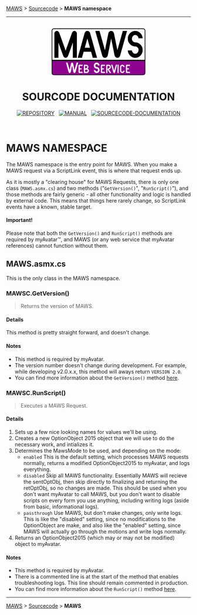 <!-- b220624.102340 -->

[MAWS](https://github.com/spectrum-health-systems/MAWS) &gt; [Sourcecode](../Sourcecode/MAWS-Sourcecode.md) &gt;  **MAWS namespace**

***

<br>

<div align="center">

  <img src="../../.github/Resources/Assets/Logos/maws-logo-web-service-512x256.png" alt="MAWS logo" width="256">
  <h1> 
    SOURCODE DOCUMENTATION
  </h1>

  [![REPOSITORY](https://img.shields.io/badge/REPOSITORY-550055?style=for-the-badge)](https://github.com/spectrum-health-systems/MAWSC)&nbsp;&nbsp;&nbsp;[![MANUAL](https://img.shields.io/badge/MANUAL-550055?style=for-the-badge)](../Manual/MAWSC-Manual.md)&nbsp;&nbsp;&nbsp;[![SOURCECODE-DOCUMENTATION](https://img.shields.io/badge/SOURCECODE%20DOCUMENTATION-8e008e?style=for-the-badge)](MAWSC-Sourcecode.md)

</div>

<br>

# **MAWS** NAMESPACE
The MAWS namespace is the entry point for MAWS. When you make a MAWS request via a ScriptLink event, this is where that request ends up.

As it is mostly a "clearing house" for MAWS Requests, there is only one class (`MAWS.asmx.cs`) and two methods ("`GetVersion()`", "`RunScript()`"), and those methods are fairly generic - all other functionality and logic is handled by external code. This means that things here rarely change, so ScriptLink events have a known, stable target.

#### Important!

Please note that both the `GetVersion()` and `RunScript()` methods are required by myAvatar™, and MAWS (or any web service that myAvatar references) cannot function without them.

## MAWS.asmx.cs
This is the only class in the MAWS namespace.

### MAWSC.GetVersion()
> Returns the version of MAWS.

#### Details
This method is pretty straight forward, and doesn't change.

#### Notes
* This method is required by myAvatar.
* The version number doesn't change during development. For example, while developing v2.0.x.x, this method will aways return `VERSION 2.0`.
* You can find more information about the `GetVersion()` method [here](https://github.com/myAvatar-Development-Community/document-creating-a-custom-web-service#the-getversion-method).

### MAWSC.RunScript()
> Executes a MAWS Request.

#### Details
1. Sets up a few nice looking names for values we'll be using.
2. Creates a new OptionObject 2015 object that we will use to do the necessary work, and intializes it.
3. Determines the MawsMode to be used, and depending on the mode:
    - `enabled` This is the default setting, which processes MAWS requests normally, returns a modified OptionObject2015 to myAvatar, and logs everything.
    - `disabled` Skip all MAWS functionality. Essentially MAWS will recieve the sentOptObj, then skip directly to finalizing and returning the retOptObj, so no changes are made. This should be used when you don't want myAvatar to call MAWS, but you don't want to disable scripts on every form you use  anything, including writing logs (aside from basic, informational logs).
    - `passthrough` Use MAWS, but don't make changes, only write logs. This is like the "disabled" setting, since no modifications to the OptionObject are make, and also like the "enabled" setting, since MAWS will actually go through the motions and write logs normally.
4. Returns an OptionObject2015 (which may or may not be modified) object to myAvatar.

#### Notes
* This method is required by myAvatar.
* There is a commented line is at the start of the method that enables troubleshooting logs. This line should remain commented in production.
* You can find more information about the `RunScript()` method [here](https://github.com/myAvatar-Development-Community/document-creating-a-custom-web-service#the-runscript-method).

***

[MAWS](https://github.com/spectrum-health-systems/MAWS) &gt; [Sourcecode](../Sourcecode/MAWS-Sourcecode.md) &gt;  **MAWS**